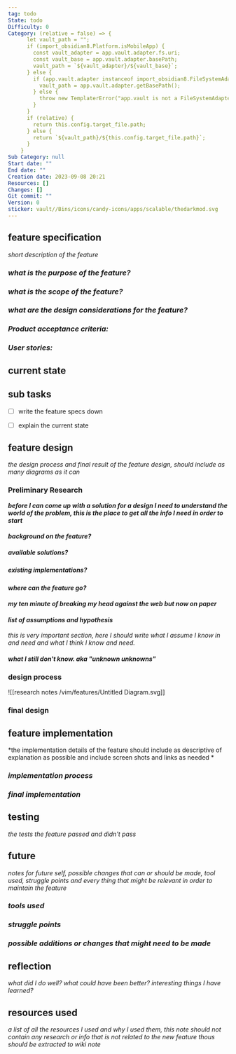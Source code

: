 ```yaml
---
tag: todo
State: todo
Difficulty: 0
Category: (relative = false) => {
      let vault_path = "";
      if (import_obsidian8.Platform.isMobileApp) {
        const vault_adapter = app.vault.adapter.fs.uri;
        const vault_base = app.vault.adapter.basePath;
        vault_path = `${vault_adapter}/${vault_base}`;
      } else {
        if (app.vault.adapter instanceof import_obsidian8.FileSystemAdapter) {
          vault_path = app.vault.adapter.getBasePath();
        } else {
          throw new TemplaterError("app.vault is not a FileSystemAdapter instance");
        }
      }
      if (relative) {
        return this.config.target_file.path;
      } else {
        return `${vault_path}/${this.config.target_file.path}`;
      }
    }
Sub Category: null
Start date: ""
End date: ""
Creation date: 2023-09-08 20:21
Resources: []
Changes: []
Git commit: ""
Version: 0
sticker: vault//Bins/icons/candy-icons/apps/scalable/thedarkmod.svg
---
```


## **feature specification** 
*short description of the feature*

### *what is the purpose of the feature?*


### *what is the scope of the feature?*


### *what are the design considerations for the feature?*


### *Product acceptance criteria:*


### *User stories:*


## **current state** 


## **sub tasks**
 - [ ] write the feature specs down
 - [ ] explain the current state


## **feature design**
*the design process and final result of the feature design, should include as many diagrams as it can*

### **Preliminary Research**
***before I can come up with a solution for a design I need to understand the world of the problem,
this is the place to get all the info I need in order to start***
#### *background on the feature?*
##### *available solutions?*
##### *existing implementations?*

#### *where can the feature go?*

#### *my ten minute of breaking my head against the web but now on paper*

#### *list of assumptions and hypothesis*
*this is very important section, here I should write what I assume I know in and need and what I think I know and need.*
#### *what I still don't know. aka "unknown unknowns"*




### **design process**
![[research notes /vim/features/Untitled Diagram.svg]]

### **final design**



## **feature implementation**
*the implementation details of the feature should include as descriptive of explanation as possible and include screen shots and links as needed *


### *implementation process*


### *final implementation*


## **testing**
*the tests the feature passed and didn't pass*

## **future**
*notes for future self, possible changes that can or should be made, tool used, struggle points and every thing that might be relevant in order to maintain the feature*
### *tools used*


### *struggle points*


### *possible additions or changes that might need to be made*



## **reflection**
*what did I do well? what could have been better? interesting things I have learned?*


## **resources used**
*a list of all the resources I used and why I used them, this note should not contain any research or info that is not related to the new feature thous should be extracted to wiki note*

